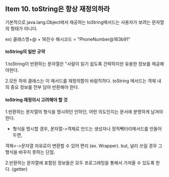 ## Item 10. toString은 항상 재정의하라

기본적으로 java.lang.Object에서 재공하는 toString메서드는 사용자가 보려는 문자열의 형태가 아니다.

ex\) 클래스명+@ + 16진수 해시코드 = "PhoneNumber@163b91"

#### **toString의 일반 규약**

1.toString이 반환하는 문자열은 "사람이 읽기 쉽도록 간략하지만 유용한 정보를 제공해야한다.

2.모든 하위 클래스는 이 메서드를 재정의함이 바람직하다. toString 메서드는 객체 내의 중요 정보를 전부 담아 반환해야 한다.

#### **toString 재정의시 고려해야 할 것**

1.반환하는 문자열의 형식을 명시하던 안하던, 어떤 의도인지는 문서에 분명하게 남겨야 한다.

* 형식을 명시할 경우, 문자열-&gt;객체로 만드는 생성자나 정적풱터리메서드를 만들어두면, 

객체&lt;-&gt;문자열 자유로이 변환할 수 있어 편리 \(ex. Wrapper\). but, 널리 쓰일 경우 그 형식을 바꾸지 못하는 단점. 

2.반환하는 문자열에 포함된 정보들은 모두 프로그래밍을 통해서 가져올 수 있도록 한다. \(getter\)

